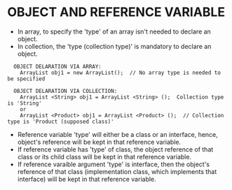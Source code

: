 # OBJECT AND REFERENCE VARIABLE

+ In array, to specify the 'type' of an array isn't needed to declare an object.
+ In collection, the 'type (collection type)' is mandatory to declare an object.

```
  OBJECT DELARATION VIA ARRAY:
    ArrayList obj1 = new ArrayList();  // No array type is needed to be specified

  OBJECT DELARATION VIA COLLECTION:
    ArrayList <String> obj1 = ArrayList <String> ();  Collection type is 'String'
    or
    ArrayList <Product> obj1 = ArrayList <Product> ();  // Collection type is 'Product (supposed class)'
```

+ Reference variable 'type' will either be a class or an interface, hence, object's reference will be kept in that reference variable.
+ If reference variable has 'type' of class, the object reference of that class or its child class will be kept in that reference variable.
+ If reference varaible argument 'type' is interface, then the object's reference of that class (implementation class, which implements that interface) will be kept in that reference variable.
